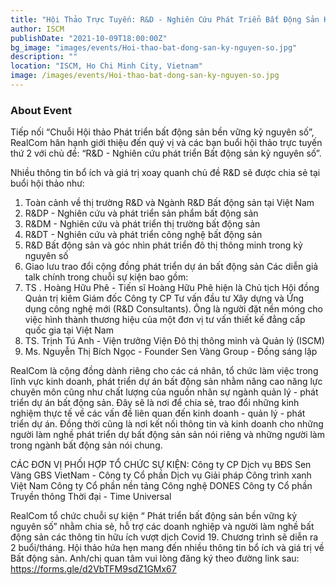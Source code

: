 ```yaml
---
title: "Hội Thảo Trực Tuyến: R&D - Nghiên Cứu Phát Triển Bất Động Sản Kỷ Nguyên Số"
author: ISCM
publishDate: "2021-10-09T18:00:00Z"
bg_image: "images/events/Hoi-thao-bat-dong-san-ky-nguyen-so.jpg"
description: ""
location: "ISCM, Ho Chi Minh City, Vietnam"
image: /images/events/Hoi-thao-bat-dong-san-ky-nguyen-so.jpg
---
```


### About Event
<!--StartFragment-->

Tiếp nối “Chuỗi Hội thảo Phát triển bất động sản bền vững kỷ nguyên số”, RealCom hân hạnh giới thiệu đến quý vị và các bạn buổi hội thảo trực tuyến thứ 2 với chủ đề: “R&D - Nghiên cứu phát triển Bất động sản kỷ nguyên số”.

Nhiều thông tin bổ ích và giá trị xoay quanh chủ đề R&D sẽ được chia sẻ tại buổi hội thảo như:
1. Toàn cảnh về thị trường R&D và Ngành R&D Bất động sản tại Việt Nam
2. R&DP - Nghiên cứu và phát triển sản phẩm bất động sản
3. R&DM - Nghiên cứu và phát triển thị trường bất động sản
4. R&DT - Nghiên cứu và phát triển công nghệ bất động sản
5. R&D Bất động sản và góc nhìn phát triển đô thị thông minh trong kỷ nguyên số
6. Giao lưu trao đổi cộng đồng phát triển dự án bất động sản
Các diễn giả talk chính trong chuỗi sự kiện bao gồm:
1. TS . Hoàng Hữu Phê - Tiến sĩ Hoàng Hữu Phê hiện là Chủ tịch Hội đồng Quản trị kiêm Giám đốc Công ty CP Tư vấn đầu tư Xây dựng và Ứng dụng công nghệ mới (R&D Consultants). Ông là người đặt nền móng cho việc hình thành thương hiệu của một đơn vị tư vấn thiết kế đẳng cấp quốc gia tại Việt Nam
2. TS. Trịnh Tú Anh - Viện trưởng Viện Đô thị thông minh và Quản lý (ISCM)
3. Ms. Nguyễn Thị Bích Ngọc - Founder Sen Vàng Group - Đồng sáng lập

RealCom là cộng đồng dành riêng cho các cá nhân, tổ chức làm việc trong lĩnh vực kinh doanh, phát triển dự án bất động sản nhằm nâng cao năng lực chuyên môn cũng như chất lượng của nguồn nhân sự ngành quản lý - phát triển dự án bất động sản. Đây sẽ là nơi để chia sẻ, trao đổi những kinh nghiệm thực tế về các vấn đề liên quan đến kinh doanh - quản lý - phát triển dự án. Đồng thời cũng là nơi kết nối thông tin và kinh doanh cho những người làm nghề phát triển dự bất động sản sản nói riêng và những người làm trong ngành bất động sản nói chung.

CÁC ĐƠN VỊ PHỐI HỢP TỔ CHỨC SỰ KIỆN:
Công ty CP Dịch vụ BĐS Sen Vàng
GBS VietNam - Công ty Cổ phần Dịch vụ Giải pháp Công trình xanh Việt Nam
Công ty Cổ phần nền tảng Công nghệ DONES
Công ty Cổ phần Truyền thông Thời đại - Time Universal

RealCom tổ chức chuỗi sự kiện “ Phát triển bất động sản bền vững kỷ nguyên số” nhằm chia sẻ, hỗ trợ các doanh nghiệp và người làm nghề bất động sản các thông tin hữu ích vượt dịch Covid 19. Chương trình sẽ diễn ra 2 buổi/tháng.
Hội thảo hứa hẹn mang đến nhiều thông tin bổ ích và giá trị về Bất động sản. Anh/chị quan tâm vui lòng đăng ký theo đường link sau: https://forms.gle/d2VbTFM9sdZ1GMx67

<!--EndFragment-->
